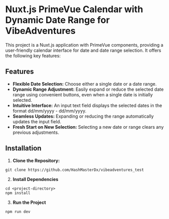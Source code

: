 
# Nuxt.js PrimeVue Calendar with Dynamic Date Range for VibeAdventures

This project is a Nuxt.js application with PrimeVue components, providing a user-friendly calendar interface for date and date range selection. It offers the following key features:

## Features

* **Flexible Date Selection:** Choose either a single date or a date range.
* **Dynamic Range Adjustment:** Easily expand or reduce the selected date range using convenient buttons, even when a single date is initially selected.
* **Intuitive Interface:** An input text field displays the selected dates in the format dd/mm/yyyy - dd/mm/yyyy.
* **Seamless Updates:** Expanding or reducing the range automatically updates the input field.
* **Fresh Start on New Selection:** Selecting a new date or range clears any previous adjustments.

## Installation

1. **Clone the Repository:**
```
git clone https://github.com/HashMasterDx/vibeadventures_test
```  
2. **Install Dependencies**
```
cd <project-directory>
npm install
```
3. **Run the Project**
```
npm run dev
```


